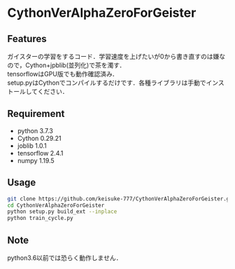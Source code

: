 # CythonVerAlphaZeroForGeister


## Features
<!-- プロダクトが何かを簡潔に紹介する -->
<!-- プロダクトのセールスポイントや差別化などを説明 -->
ガイスターの学習をするコード．学習速度を上げたいが0から書き直すのは嫌なので，Cython+jpblib(並列化)で茶を濁す．  
tensorflowはGPU版でも動作確認済み．  
setup.pyはCythonでコンパイルするだけです．各種ライブラリは手動でインストールしてください．


## Requirement
<!-- プロダクトを動かすのに必要なライブラリなどを列挙 -->

* python 3.7.3
* Cython 0.29.21
* joblib 1.0.1
* tensorflow 2.4.1
* numpy 1.19.5


## Usage
<!-- DEMOの実行方法などのプロダクトの基本的な使い方を説明 -->

```bash
git clone https://github.com/keisuke-777/CythonVerAlphaZeroForGeister.git
cd CythonVerAlphaZeroForGeister
python setup.py build_ext --inplace
python train_cycle.py
```

## Note
<!-- 注意点などがあれば記載 -->
python3.6以前では恐らく動作しません．